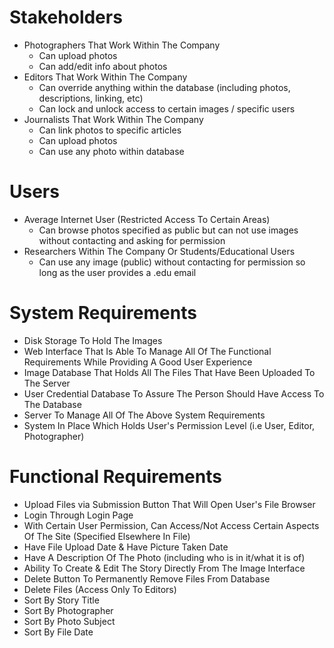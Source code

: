 # Stakeholders
- Photographers That Work Within The Company
  - Can upload photos
  - Can add/edit info about photos
- Editors That Work Within The Company  
  - Can override anything within the database (including photos, descriptions, linking, etc)
  - Can lock and unlock access to certain images / specific users
- Journalists That Work Within The Company
  - Can link photos to specific articles
  - Can upload photos
  - Can use any photo within database
  

# Users
- Average Internet User (Restricted Access To Certain Areas) 
  - Can browse photos specified as public but can not use images without contacting and asking for permission
- Researchers Within The Company Or Students/Educational Users
  - Can use any image (public) without contacting for permission so long as the user provides a .edu email

# System Requirements
- Disk Storage To Hold The Images
- Web Interface That Is Able To Manage All Of The Functional Requirements While Providing A Good User Experience
- Image Database That Holds All The Files That Have Been Uploaded To The Server
- User Credential Database To Assure The Person Should Have Access To The Database
- Server To Manage All Of The Above System Requirements
- System In Place Which Holds User's Permission Level (i.e User, Editor, Photographer)

# Functional Requirements
- Upload Files via Submission Button That Will Open User's File Browser
- Login Through Login Page
- With Certain User Permission, Can Access/Not Access Certain Aspects Of The Site (Specified Elsewhere In File)
- Have File Upload Date & Have Picture Taken Date
- Have A Description Of The Photo (including who is in it/what it is of)
- Ability To Create & Edit The Story Directly From The Image Interface
- Delete Button To Permanently Remove Files From Database
- Delete Files (Access Only To Editors)
- Sort By Story Title
- Sort By Photographer
- Sort By Photo Subject
- Sort By File Date
